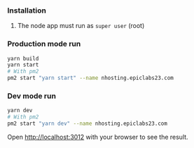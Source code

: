 ### Installation
1. The node app must run as `super user` (root)

### Production mode run
```bash
yarn build
yarn start
# With pm2
pm2 start "yarn start" --name nhosting.epiclabs23.com
```

### Dev mode run
```bash
yarn dev
# With pm2
pm2 start "yarn dev" --name nhosting.epiclabs23.com
```

Open [http://localhost:3012](http://localhost:3012) with your browser to see the result.
